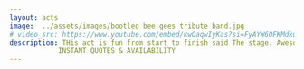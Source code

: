 ```yaml
---
layout: acts
image:  ../assets/images/bootleg bee gees tribute band.jpg
# video_src: https://www.youtube.com/embed/kwOaqwIyKas?si=FyAYW6OFKMdkuAjb
description: THis act is fun from start to finish said The stage. Awesome, Stupendous, Fabulous, Terrific, Amazing, Brilliant - all comments from those who have seen the Bootleg Bee Gees. Immaculately presented and with the accuracy and quality of the real thing, it's not surprising This  bee gees tribute band have played to great acclaim all over the UK. performing all the bee gees hits, with terrific costumes and lots of fun, the bootleg bee gees are a sure-fire hit with audience of all ages and suited to venues large and small. <hr>
            INSTANT QUOTES & AVAILABILITY
---
```

